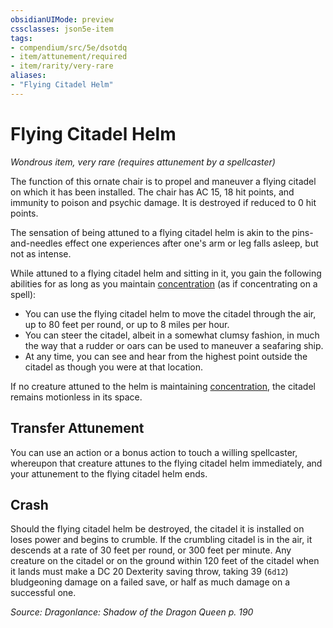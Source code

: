 ```yaml
---
obsidianUIMode: preview
cssclasses: json5e-item
tags:
- compendium/src/5e/dsotdq
- item/attunement/required
- item/rarity/very-rare
aliases: 
- "Flying Citadel Helm"
---
```

# Flying Citadel Helm
*Wondrous item, very rare (requires attunement by a spellcaster)*  


The function of this ornate chair is to propel and maneuver a flying citadel on which it has been installed. The chair has AC 15, 18 hit points, and immunity to poison and psychic damage. It is destroyed if reduced to 0 hit points.

The sensation of being attuned to a flying citadel helm is akin to the pins-and-needles effect one experiences after one's arm or leg falls asleep, but not as intense.

While attuned to a flying citadel helm and sitting in it, you gain the following abilities for as long as you maintain [concentration](Mechanics/Rules/conditions.md#Concentration) (as if concentrating on a spell):

- You can use the flying citadel helm to move the citadel through the air, up to 80 feet per round, or up to 8 miles per hour.  
- You can steer the citadel, albeit in a somewhat clumsy fashion, in much the way that a rudder or oars can be used to maneuver a seafaring ship.  
- At any time, you can see and hear from the highest point outside the citadel as though you were at that location.  

If no creature attuned to the helm is maintaining [concentration](Mechanics/Rules/conditions.md#Concentration), the citadel remains motionless in its space.

## Transfer Attunement

You can use an action or a bonus action to touch a willing spellcaster, whereupon that creature attunes to the flying citadel helm immediately, and your attunement to the flying citadel helm ends.

## Crash

Should the flying citadel helm be destroyed, the citadel it is installed on loses power and begins to crumble. If the crumbling citadel is in the air, it descends at a rate of 30 feet per round, or 300 feet per minute. Any creature on the citadel or on the ground within 120 feet of the citadel when it lands must make a DC 20 Dexterity saving throw, taking 39 (`6d12`) bludgeoning damage on a failed save, or half as much damage on a successful one.

*Source: Dragonlance: Shadow of the Dragon Queen p. 190*